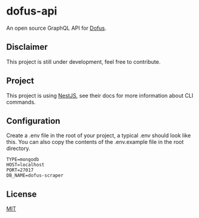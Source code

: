 # dofus-api
An open source GraphQL API for [Dofus](https://www.dofus.com/en).

## Disclaimer
This project is still under development, feel free to contribute.

## Project
This project is using [NestJS](https://nestjs.com/), see their docs for more information about CLI commands.

## Configuration
Create a .env file in the root of your project, a typical .env should look like this. You can also copy the contents of the .env.example file in the root directory.

```
TYPE=mongodb
HOST=localhost
PORT=27017
DB_NAME=dofus-scraper
```
## License

[MIT](LICENSE)
